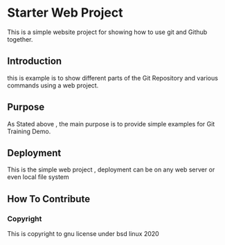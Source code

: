 # Starter Web Project
This is a simple website project for showing how to use git and Github together.
## Introduction

this is example is to show different parts of the Git Repository and various commands using a web project.

## Purpose
As Stated above , the main purpose is to provide simple examples for Git Training Demo.

## Deployment
This is the simple web project , deployment can be on any web server or even local file system

## How To Contribute

### Copyright

This is copyright to gnu license under bsd linux 2020